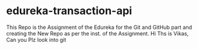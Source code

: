 # edureka-transaction-api
This Repo is the Assignment of the Edureka for the Git and GitHub part and creating the New Repo as per the inst. of the Assignment. 
Hi Ths is Vikas, Can you Plz look into git
